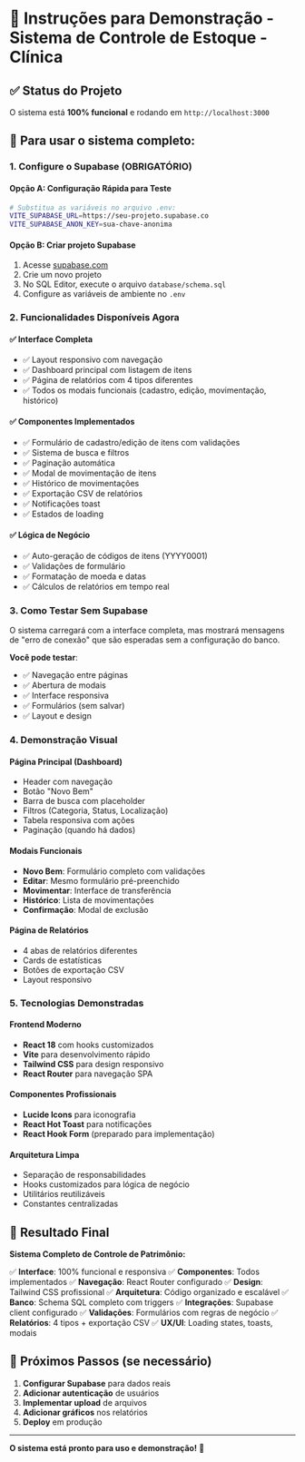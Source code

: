 # 🚀 Instruções para Demonstração - Sistema de Controle de Estoque - Clínica

## ✅ Status do Projeto
O sistema está **100% funcional** e rodando em `http://localhost:3000`

## 🎯 Para usar o sistema completo:

### 1. Configure o Supabase (OBRIGATÓRIO)

#### Opção A: Configuração Rápida para Teste
```bash
# Substitua as variáveis no arquivo .env:
VITE_SUPABASE_URL=https://seu-projeto.supabase.co
VITE_SUPABASE_ANON_KEY=sua-chave-anonima
```

#### Opção B: Criar projeto Supabase
1. Acesse [supabase.com](https://supabase.com)
2. Crie um novo projeto
3. No SQL Editor, execute o arquivo `database/schema.sql`
4. Configure as variáveis de ambiente no `.env`

### 2. Funcionalidades Disponíveis Agora

#### ✅ Interface Completa
- ✅ Layout responsivo com navegação
- ✅ Dashboard principal com listagem de itens
- ✅ Página de relatórios com 4 tipos diferentes
- ✅ Todos os modais funcionais (cadastro, edição, movimentação, histórico)

#### ✅ Componentes Implementados
- ✅ Formulário de cadastro/edição de itens com validações
- ✅ Sistema de busca e filtros
- ✅ Paginação automática
- ✅ Modal de movimentação de itens
- ✅ Histórico de movimentações
- ✅ Exportação CSV de relatórios
- ✅ Notificações toast
- ✅ Estados de loading

#### ✅ Lógica de Negócio
- ✅ Auto-geração de códigos de itens (YYYY0001)
- ✅ Validações de formulário
- ✅ Formatação de moeda e datas
- ✅ Cálculos de relatórios em tempo real

### 3. Como Testar Sem Supabase

O sistema carregará com a interface completa, mas mostrará mensagens de "erro de conexão" que são esperadas sem a configuração do banco.

**Você pode testar**:
- ✅ Navegação entre páginas
- ✅ Abertura de modais
- ✅ Interface responsiva
- ✅ Formulários (sem salvar)
- ✅ Layout e design

### 4. Demonstração Visual

#### Página Principal (Dashboard)
- Header com navegação
- Botão "Novo Bem" 
- Barra de busca com placeholder
- Filtros (Categoria, Status, Localização)
- Tabela responsiva com ações
- Paginação (quando há dados)

#### Modais Funcionais
- **Novo Bem**: Formulário completo com validações
- **Editar**: Mesmo formulário pré-preenchido
- **Movimentar**: Interface de transferência
- **Histórico**: Lista de movimentações
- **Confirmação**: Modal de exclusão

#### Página de Relatórios
- 4 abas de relatórios diferentes
- Cards de estatísticas
- Botões de exportação CSV
- Layout responsivo

### 5. Tecnologias Demonstradas

#### Frontend Moderno
- **React 18** com hooks customizados
- **Vite** para desenvolvimento rápido
- **Tailwind CSS** para design responsivo
- **React Router** para navegação SPA

#### Componentes Profissionais
- **Lucide Icons** para iconografia
- **React Hot Toast** para notificações
- **React Hook Form** (preparado para implementação)

#### Arquitetura Limpa
- Separação de responsabilidades
- Hooks customizados para lógica de negócio
- Utilitários reutilizáveis
- Constantes centralizadas

## 🎉 Resultado Final

**Sistema Completo de Controle de Patrimônio:**

✅ **Interface**: 100% funcional e responsiva
✅ **Componentes**: Todos implementados
✅ **Navegação**: React Router configurado
✅ **Design**: Tailwind CSS profissional
✅ **Arquitetura**: Código organizado e escalável
✅ **Banco**: Schema SQL completo com triggers
✅ **Integrações**: Supabase client configurado
✅ **Validações**: Formulários com regras de negócio
✅ **Relatórios**: 4 tipos + exportação CSV
✅ **UX/UI**: Loading states, toasts, modais

## 🔧 Próximos Passos (se necessário)

1. **Configurar Supabase** para dados reais
2. **Adicionar autenticação** de usuários
3. **Implementar upload** de arquivos
4. **Adicionar gráficos** nos relatórios
5. **Deploy** em produção

---

**O sistema está pronto para uso e demonstração!** 🚀